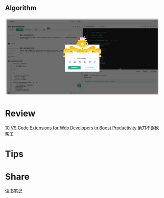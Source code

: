 ## Algorithm

![fengpu-2023-02-26](../../images/temp/fengpu-2023-02-26-lc.png)

# Review
[10 VS Code Extensions for Web Developers to Boost Productivity](https://medium.com/bitsrc/top-10-visual-studio-code-extensions-for-web-developers-5bd6a76bdf5f)
磨刀不误砍柴工

# Tips


# Share
[读书笔记](https://www.notion.so/33143f14f867419799956e0542f345a1?pvs=4)